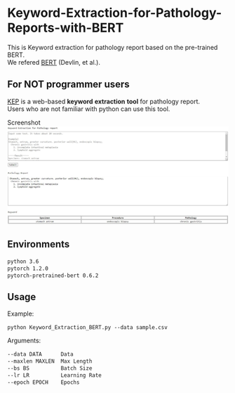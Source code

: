 # Keyword-Extraction-for-Pathology-Reports-with-BERT
This is Keyword extraction for pathology report based on the pre-trained BERT.  
We refered [BERT] (Devlin, et al.).

## For NOT programmer users 
[KEP] is a web-based **keyword** **extraction** **tool** for pathology report.  
Users who are not familiar with python can use this tool.  
  
Screenshot
![screensh](./img/website.jpg)


## Environments

	python 3.6  
	pytorch 1.2.0  
	pytorch-pretrained-bert 0.6.2  

## Usage

Example:  

	python Keyword_Extraction_BERT.py --data sample.csv

Arguments:  

	--data DATA      Data  
	--maxlen MAXLEN  Max Length  
	--bs BS          Batch Size  
	--lr LR          Learning Rate  
	--epoch EPOCH    Epochs  


[KEP]: http://cdal.korea.ac.kr/KEP/kep.php
[BERT]: https://github.com/google-research/bert